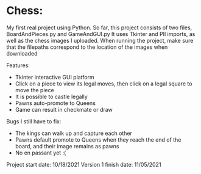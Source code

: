 # Chess:
My first real project using Python.
So far, this project consists of two files, BoardAndPieces.py and GameAndGUI.py
It uses Tkinter and PIl imports, as well as the chess images I uploaded.
When running the project, make sure that the filepaths correspond to the location of the images when downloaded

Features:
- Tkinter interactive GUI platform
- Click on a piece to view its legal moves, then click on a legal square to move the piece
- It is possible to castle legally
- Pawns auto-promote to Queens
- Game can result in checkmate or draw

Bugs I still have to fix:
- The kings can walk up and capture each other
- Pawns default promote to Queens when they reach the end of the board, and their image remains as pawns
- No en passant yet :(

Project start date: 10/18/2021
Version 1 finish date: 11/05/2021
